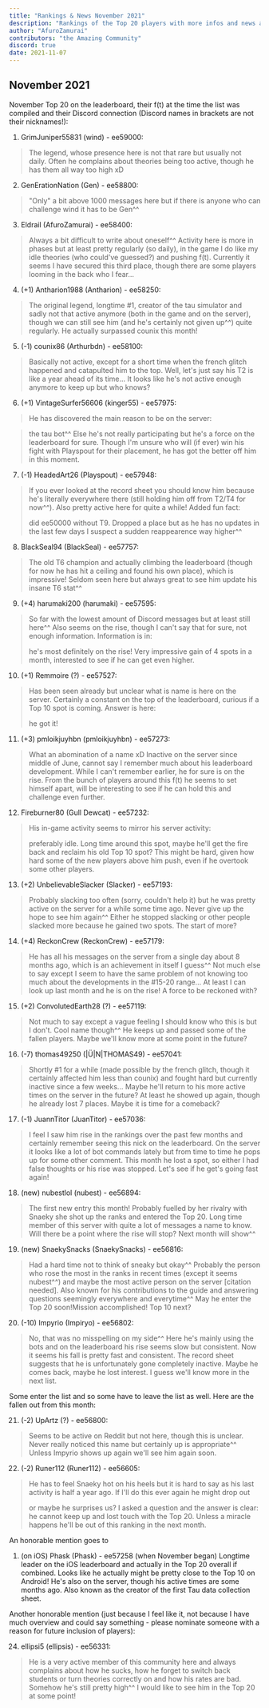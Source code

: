 ```yaml
---
title: "Rankings & News November 2021"
description: "Rankings of the Top 20 players with more infos and news about occurences from October to November 2021"
author: "AfuroZamurai"
contributors: "the Amazing Community"
discord: true
date: 2021-11-07
---
```


## November 2021

November Top 20 on the leaderboard, their f(t) at the time the list was compiled and their Discord connection (Discord names in brackets are not their nicknames!):

1. GrimJuniper55831 (wind) - ee59000:

> The legend, whose presence here is not that rare but usually not daily. Often he complains about theories being too active, though he has them all way too high xD

2. GenErationNation (Gen) - ee58800:

> "Only" a bit above 1000 messages here but if there is anyone who can challenge wind it has to be Gen^^

3. Eldrail (AfuroZamurai) - ee58400:

> Always a bit difficult to write about oneself^^ Activity here is more in phases but at least pretty regularly (so daily), in the game I do like my idle theories (who could've guessed?) and pushing f(t). Currently it seems I have secured this third place, though there are some players looming in the back who I fear...

4. (+1) Antharion1988 (Antharion) - ee58250:

> The original legend, longtime #1, creator of the tau simulator and sadly not that active anymore (both in the game and on the server), though we can still see him (and he's certainly not given up^^) quite regularly. He actually surpassed counix this month!

5. (-1) counix86 (Arthurbdn) - ee58100:

> Basically not active, except for a short time when the french glitch happened and catapulted him to the top. Well, let's just say his T2 is like a year ahead of its time... It looks like he's not active enough anymore to keep up but who knows?

6. (+1) VintageSurfer56606 (kinger55) - ee57975:

> He has discovered the main reason to be on the server:

> the tau bot^^ Else he's not really participating but he's a force on the leaderboard for sure. Though I'm unsure who will (if ever) win his fight with Playspout for their placement, he has got the better off him in this moment.

7. (-1) HeadedArt26 (Playspout) - ee57948:

> If you ever looked at the record sheet you should know him because he's literally everywhere there (still holding him off from T2/T4 for now^^). Also pretty active here for quite a while! Added fun fact:
>
> did ee50000 without T9. Dropped a place but as he has no updates in the last few days I suspect a sudden reappearence way higher^^

8. BlackSeal94 (BlackSeal) - ee57757:

> The old T6 champion and actually climbing the leaderboard (though for now he has hit a ceiling and found his own place), which is impressive! Seldom seen here but always great to see him update his insane T6 stat^^

9. (+4) harumaki200 (harumaki) - ee57595:

> So far with the lowest amount of Discord messages but at least still here^^ Also seems on the rise, though I can't say that for sure, not enough information. Information is in:
>
> he's most definitely on the rise! Very impressive gain of 4 spots in a month, interested to see if he can get even higher.

10. (+1) Remmoire (?) - ee57527:

> Has been seen already but unclear what is name is here on the server. Certainly a constant on the top of the leaderboard, curious if a Top 10 spot is coming. Answer is here:
>
> he got it! 

11. (+3) pmloikjuyhbn (pmloikjuyhbn) - ee57273:

> What an abomination of a name xD Inactive on the server since middle of June, cannot say I remember much about his leaderboard development. While I can't remember earlier, he for sure is on the rise. From the bunch of players around this f(t) he seems to set himself apart, will be interesting to see if he can hold this and challenge even further.

12. Fireburner80 (Gull Dewcat) - ee57232:

> His in-game activity seems to mirror his server activity:
>
> preferably idle. Long time around this spot, maybe he'll get the fire back and reclaim his old Top 10 spot? This might be hard, given how hard some of the new players above him push, even if he overtook some other players.

13. (+2) UnbelievableSlacker (Slacker) - ee57193:

> Probably slacking too often (sorry, couldn't help it) but he was pretty active on the server for a while some time ago. Never give up the hope to see him again^^ Either he stopped slacking or other people slacked more because he gained two spots. The start of more?

14. (+4) ReckonCrew (ReckonCrew) - ee57179:

> He has all his messages on the server from a single day about 8 months ago, which is an achievement in itself I guess^^ Not much else to say except I seem to have the same problem of not knowing too much about the developments in the #15-20 range... At least I can look up last month and he is on the rise! A force to be reckoned with?

15. (+2) ConvolutedEarth28 (?) - ee57119:

> Not much to say except a vague feeling I should know who this is but I don't. Cool name though^^ He keeps up and passed some of the fallen players. Maybe we'll know more at some point in the future?

16. (-7) thomas49250 (|Ü|N|THOMAS49) - ee57041:

> Shortly #1 for a while (made possible by the french glitch, though it certainly affected him less than counix) and fought hard but currently inactive since a few weeks... Maybe he'll return to his more active times on the server in the future? At least he showed up again, though he already lost 7 places. Maybe it is time for a comeback?

17. (-1) JuannTitor (JuanTitor) - ee57036:

> I feel I saw him rise in the rankings over the past few months and certainly remember seeing this nick on the leaderboard. On the server it looks like a lot of bot commands lately but from time to time he pops up for some other comment. This month he lost a spot, so either I had false thoughts or his rise was stopped. Let's see if he get's going fast again!

18. (new) nubestlol (nubest) - ee56894:

> The first new entry this month! Probably fuelled by her rivalry with Snaeky she shot up the ranks and entered the Top 20. Long time member of this server with quite a lot of messages a name to know. Will there be a point where the rise will stop? Next month will show^^

19. (new) SnaekySnacks (SnaekySnacks) - ee56816:

> Had a hard time not to think of sneaky but okay^^ Probably the person who rose the most in the ranks in recent times (except it seems nubest^^) and maybe the most active person on the server [citation needed]. Also known for his contributions to the guide and answering questions seemingly everywhere and everytime^^ May he enter the Top 20 soon!Mission accomplished! Top 10 next?

20. (-10) Impyrio (Impiryo) - ee56802:

> No, that was no misspelling on my side^^ Here he's mainly using the bots and on the leaderboard his rise seems slow but consistent. Now it seems his fall is pretty fast and consistent. The record sheet suggests that he is unfortunately gone completely inactive. Maybe he comes back, maybe he lost interest. I guess we'll know more in the next list.

Some enter the list and so some have to leave the list as well. Here are the fallen out from this month:

21. (-2) UpArtz (?) - ee56800:

> Seems to be active on Reddit but not here, though this is unclear. Never really noticed this name but certainly up is appropriate^^ Unless Impyrio shows up again we'll see him again soon.

22. (-2) Runer112 (Runer112) - ee56605:

> He has to feel Snaeky hot on his heels but it is hard to say as his last activity is half a year ago. If I'll do this ever again he might drop out
>
> or maybe he surprises us? I asked a question and the answer is clear: he cannot keep up and lost touch with the Top 20. Unless a miracle happens he'll be out of this ranking in the next month.

An honorable mention goes to

1. (on iOS) Phask (Phask) - ee57258 (when November began) Longtime leader on the iOS leaderboard and actually in the Top 20 overall if combined. Looks like he actually might be pretty close to the Top 10 on Android! He's also on the server, though his active times are some months ago. Also known as the creator of the first Tau data collection sheet.

Another honorable mention (just because I feel like it, not because I have much overview and could say something - please nominate someone with a reason for future inclusion of players):

24. ellipsi5 (ellipsis) - ee56331:

> He is a very active member of this community here and always complains about how he sucks, how he forget to switch back students or turn theories correctly on and how his rates are bad. Somehow he's still pretty high^^ I would like to see him in the Top 20 at some point!
